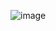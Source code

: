 
![image](https://user-images.githubusercontent.com/39062201/211177615-53eb10f9-5614-4f01-93cf-188d9ece00cb.png)
